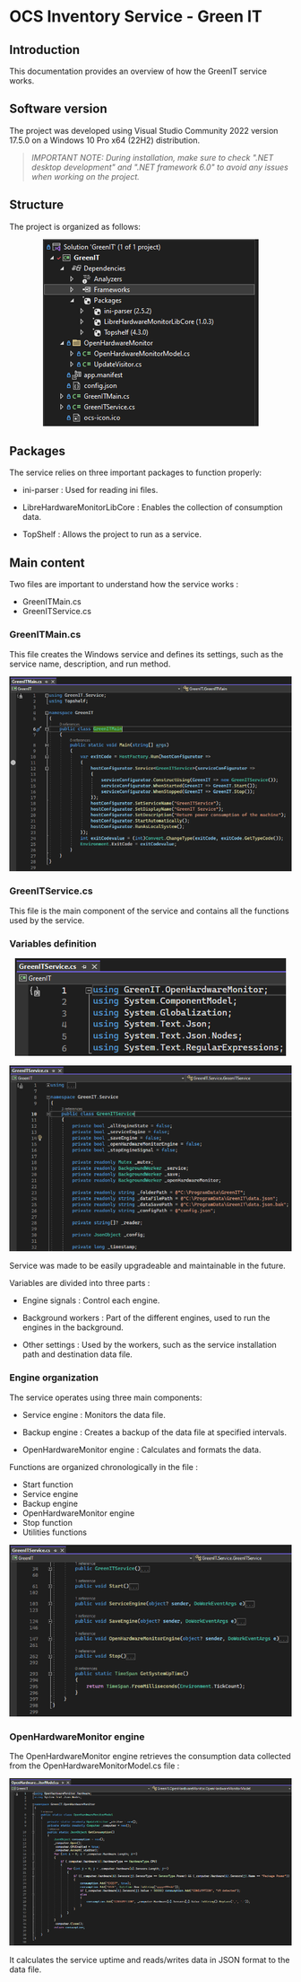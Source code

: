# OCS Inventory Service - Green IT

## Introduction

This documentation provides an overview of how the GreenIT service works.

## Software version

The project was developed using Visual Studio Community 2022 version 17.5.0 on a Windows 10 Pro x64 (22H2) distribution.

> _IMPORTANT NOTE: During installation, make sure to check ".NET desktop development" and ".NET framework 6.0" to avoid any issues when working on the project._

## Structure

The project is organized as follows:

<p align="center">
  <img src="../../img/service/GreenIT_Service_arborescence.png" alt="Service arborescence"/>
</p>

## Packages

The service relies on three important packages to function properly:

- ini-parser : Used for reading ini files.

- LibreHardwareMonitorLibCore : Enables the collection of consumption data.

- TopShelf : Allows the project to run as a service.

## Main content

Two files are important to understand how the service works :

- GreenITMain.cs
- GreenITService.cs

### GreenITMain.cs

This file creates the Windows service and defines its settings, such as the service name, description, and run method.

<p align="center">
  <img src="../../img/service/GreenIT_Service_mainfile.png" alt="Service main file"/>
</p>

### GreenITService.cs

This file is the main component of the service and contains all the functions used by the service.

### Variables definition

<p align="center">
  <img src="../../img/service/GreenIT_Service_servicefile1.png" alt="Service service file"/>
</p>

<p align="center">
  <img src="../../img/service/GreenIT_Service_servicefile2.png" alt="Service service file"/>
</p>

Service was made to be easily upgradeable and maintainable in the future.

Variables are divided into three parts :

- Engine signals : Control each engine.

- Background workers : Part of the different engines, used to run the engines in the background.

- Other settings : Used by the workers, such as the service installation path and destination data file.

### Engine organization

The service operates using three main components:

- Service engine : Monitors the data file.

- Backup engine : Creates a backup of the data file at specified intervals.

- OpenHardwareMonitor engine : Calculates and formats the data.

Functions are organized chronologically in the file :

- Start function
- Service engine
- Backup engine
- OpenHardwareMonitor engine
- Stop function
- Utilities functions

<p align="center">
  <img src="../../img/service/GreenIT_Service_servicefile3.png" alt="Service service file"/>
</p>

### OpenHardwareMonitor engine

The OpenHardwareMonitor engine retrieves the consumption data collected from the OpenHardwareMonitorModel.cs file :

<p align="center">
  <img src="../../img/service/GreenIT_Service_openhardwaremonitormodel.png" alt="Service OpenHardwareMonitorModel file"/>
</p>

It calculates the service uptime and reads/writes data in JSON format to the data file.
